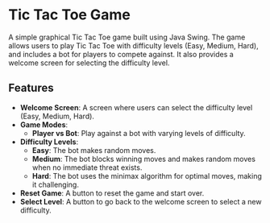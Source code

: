 # Tic Tac Toe Game

A simple graphical Tic Tac Toe game built using Java Swing. The game allows users to play Tic Tac Toe with difficulty levels (Easy, Medium, Hard), and includes a bot for players to compete against. It also provides a welcome screen for selecting the difficulty level.

## Features

- **Welcome Screen**: A screen where users can select the difficulty level (Easy, Medium, Hard).
- **Game Modes**:
  - **Player vs Bot**: Play against a bot with varying levels of difficulty.
- **Difficulty Levels**:
  - **Easy**: The bot makes random moves.
  - **Medium**: The bot blocks winning moves and makes random moves when no immediate threat exists.
  - **Hard**: The bot uses the minimax algorithm for optimal moves, making it challenging.
- **Reset Game**: A button to reset the game and start over.
- **Select Level**: A button to go back to the welcome screen to select a new difficulty.

